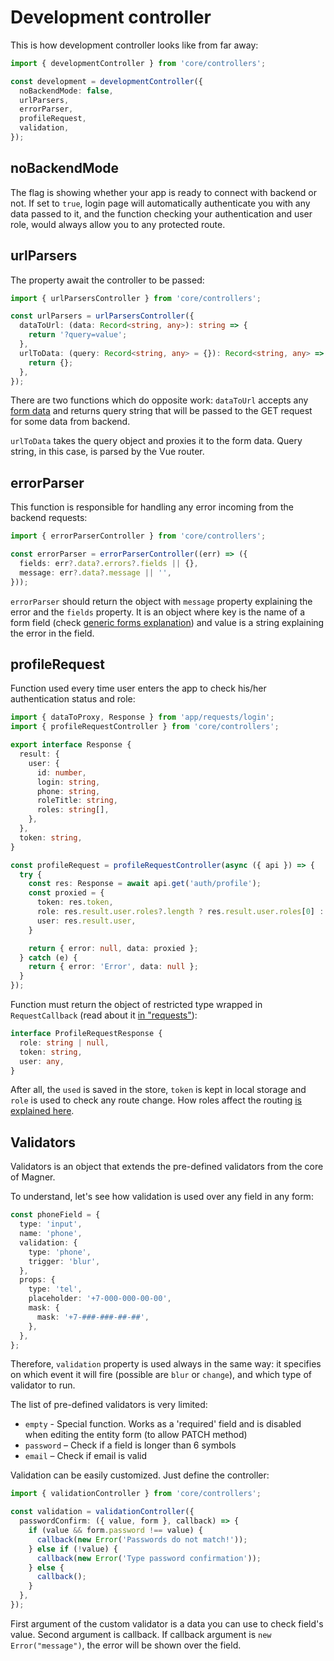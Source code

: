 # Development controller

This is how development controller looks like from far away:

```ts
import { developmentController } from 'core/controllers';

const development = developmentController({
  noBackendMode: false,
  urlParsers,
  errorParser,
  profileRequest,
  validation,
});
```

## noBackendMode

The flag is showing whether your app is ready to connect with backend or not.
If set to `true`, login page will automatically authenticate you with any
data passed to it, and the function checking your authentication and user role,
would always allow you to any protected route.

## urlParsers

The property await the controller to be passed:

```ts
import { urlParsersController } from 'core/controllers';

const urlParsers = urlParsersController({
  dataToUrl: (data: Record<string, any>): string => {
    return '?query=value';
  },
  urlToData: (query: Record<string, any> = {}): Record<string, any> => {
    return {};
  },
});
```

There are two functions which do opposite work: `dataToUrl` accepts any [form data](../docs/form.md)
and returns query string that will be passed to the GET request for some data from backend.

`urlToData` takes the query object and proxies it to the form data. Query string, in this case, is parsed by
the Vue router.

## errorParser

This function is responsible for handling any error incoming from the backend requests:

```ts
import { errorParserController } from 'core/controllers';

const errorParser = errorParserController((err) => ({
  fields: err?.data?.errors?.fields || {},
  message: err?.data?.message || '',
}));
```

`errorParser` should return the object with `message` property explaining the error and the `fields`
property. It is an object where key is the name of a form field (check [generic forms explanation](../docs/form.md)) 
and value is a string explaining the error in the field.

## profileRequest

Function used every time user enters the app to check his/her authentication status and role:

```ts
import { dataToProxy, Response } from 'app/requests/login';
import { profileRequestController } from 'core/controllers';

export interface Response {
  result: {
    user: {
      id: number,
      login: string,
      phone: string,
      roleTitle: string,
      roles: string[],
    },
  },
  token: string,
}

const profileRequest = profileRequestController(async ({ api }) => {
  try {
    const res: Response = await api.get('auth/profile');
    const proxied = {
      token: res.token,
      role: res.result.user.roles?.length ? res.result.user.roles[0] : null,
      user: res.result.user,
    }

    return { error: null, data: proxied };
  } catch (e) {
    return { error: 'Error', data: null };
  }
});
```

Function must return the object of restricted type wrapped in `RequestCallback` (read about it [in "requests"](../docs/requests.md)):

```ts
interface ProfileRequestResponse {
  role: string | null,
  token: string,
  user: any,
}
```

After all, the `used` is saved in the store, `token` is kept in local storage and `role` is used to check any route change.
How roles affect the routing [is explained here](routing.md).

## Validators

Validators is an object that extends the pre-defined validators from the core of Magner.

To understand, let's see how validation is used over any field in any form:

```ts
const phoneField = {
  type: 'input',
  name: 'phone',
  validation: {
    type: 'phone',
    trigger: 'blur',
  },
  props: {
    type: 'tel',
    placeholder: '+7-000-000-00-00',
    mask: {
      mask: '+7-###-###-##-##',
    },
  },
};
```

Therefore, `validation` property is used always in the same way: it specifies on which event it will fire (possible
are `blur` or `change`), and which type of validator to run.

The list of pre-defined validators is very limited:
* `empty` - Special function. Works as a 'required' field and is disabled when editing the entity form (to allow PATCH method)
* `password` – Check if a field is longer than 6 symbols
* `email` – Check if email is valid

Validation can be easily customized. Just define the controller:

```ts
import { validationController } from 'core/controllers';

const validation = validationController({
  passwordConfirm: ({ value, form }, callback) => {
    if (value && form.password !== value) {
      callback(new Error('Passwords do not match!'));
    } else if (!value) {
      callback(new Error('Type password confirmation'));
    } else {
      callback();
    }
  },
});
```

First argument of the custom validator is a data you can use to check field's value. 
Second argument is callback. If callback argument is `new Error("message")`, the error will be shown over the field.
